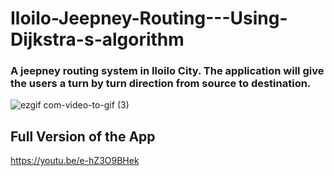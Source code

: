 # Iloilo-Jeepney-Routing---Using-Dijkstra-s-algorithm



### A jeepney routing system in Iloilo City. The application will give the users a turn by turn  direction from source to destination.

![ezgif com-video-to-gif (3)](https://user-images.githubusercontent.com/59985283/77110400-804a9e80-6a60-11ea-9c4b-404450b47864.gif)

## Full Version of the App
https://youtu.be/e-hZ3O9BHek
